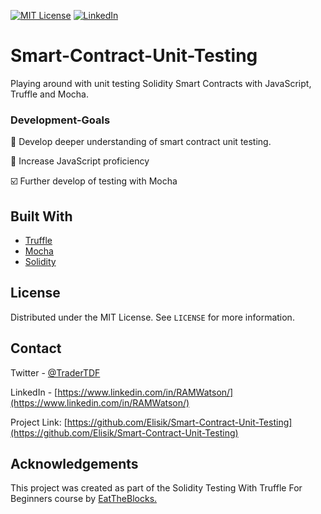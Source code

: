 


[![MIT License][license-shield]][license-url]
[![LinkedIn][linkedin-shield]][linkedin-url]


# Smart-Contract-Unit-Testing

Playing around with unit testing Solidity Smart Contracts with JavaScript, Truffle and Mocha.








### Development-Goals


🧰 Develop deeper understanding of smart contract unit testing.

🤖 Increase JavaScript proficiency

☑️ Further develop of testing with Mocha




## Built With

* [Truffle](https://www.trufflesuite.com/)
* [Mocha](https://mochajs.org/)
* [Solidity](https://docs.soliditylang.org/en/v0.8.6/)



<!-- LICENSE -->
## License

Distributed under the MIT License. See `LICENSE` for more information.



<!-- CONTACT -->
## Contact

Twitter - [@TraderTDF](https://twitter.com/TraderTDF)

LinkedIn - [https://www.linkedin.com/in/RAMWatson/](https://www.linkedin.com/in/RAMWatson/)

Project Link: [https://github.com/Elisik/Smart-Contract-Unit-Testing](https://github.com/Elisik/Smart-Contract-Unit-Testing)



<!-- ACKNOWLEDGEMENTS -->
## Acknowledgements
This project was created as part of the Solidity Testing With Truffle For Beginners course by [EatTheBlocks.](https://eattheblocks-pro.teachable.com/)




<!-- MARKDOWN LINKS & IMAGES -->
<!-- https://www.markdownguide.org/basic-syntax/#reference-style-links -->
[license-shield]: https://img.shields.io/github/license/othneildrew/Best-README-Template.svg?style=for-the-badge
[license-url]: https://github.com/othneildrew/Best-README-Template/blob/master/LICENSE.txt
[linkedin-shield]: https://img.shields.io/badge/-LinkedIn-black.svg?style=for-the-badge&logo=linkedin&colorB=555
[linkedin-url]: https://www.linkedin.com/in/RAMWatson/

